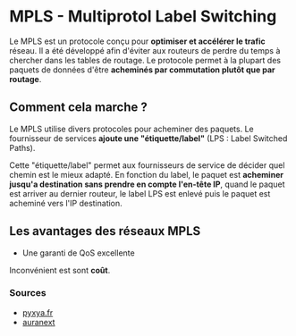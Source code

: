 # MPLS - Multiprotol Label Switching

Le MPLS est un protocole conçu pour **optimiser et accélérer le trafic** réseau. Il a été développé afin d'éviter aux routeurs de perdre du temps à chercher dans les tables de routage. Le protocole permet à la plupart des paquets de données d'être **acheminés par commutation plutôt que par routage**.

## Comment cela marche ?

Le MPLS utilise divers protocoles pour acheminer des paquets. Le fournisseur de services **ajoute une "étiquette/label"** (LPS : Label Switched Paths).

Cette "étiquette/label" permet aux fournisseurs de service de décider quel chemin est le mieux adapté. En fonction du label, le paquet est **acheminer jusqu'a destination sans prendre en compte l'en-tête IP**, quand le paquet est arriver au dernier routeur, le label LPS est enlevé puis le paquet est acheminé vers l'IP destination.

## Les avantages des réseaux MPLS

- Une garanti de QoS excellente

Inconvénient est sont **coût**.





### Sources
- [pyxya.fr](https://www.pyxya.fr/en-savoir-plus/reseau-mpls-comment-fonctionne-cette-solution/)
- [auranext](https://www.auranext.com/sd-wan-mpls-avantages-inconvenients/#:~:text=Le%20MPLS%20est%20un%20r%C3%A9seau,supervise%20et%20maintient%20l'ensemble.)
